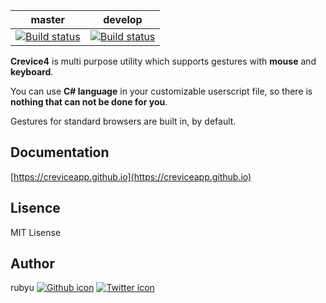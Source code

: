 | master | develop |
|--------|---------|
| [![Build status](https://ci.appveyor.com/api/projects/status/uuthd05870dkkj3w/branch/master?svg=true)](https://ci.appveyor.com/project/rubyu/creviceapp/branch/master) | [![Build status](https://ci.appveyor.com/api/projects/status/uuthd05870dkkj3w/branch/develop?svg=true)](https://ci.appveyor.com/project/rubyu/creviceapp/branch/develop) |


**Crevice4** is multi purpose utility which supports gestures with **mouse** and **keyboard**.

You can use **C# language** in your customizable userscript file, so there is **nothing that can not be done for you**.

Gestures for standard browsers are built in, by default.
</p>

## Documentation

[https://creviceapp.github.io](https://creviceapp.github.io)

## Lisence

MIT Lisense

## Author

rubyu [![Github icon](http://i.imgur.com/9I6NRUm.png)](https://github.com/rubyu) [![Twitter icon](http://i.imgur.com/wWzX9uB.png)](https://twitter.com/ruby_u) 
